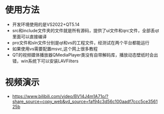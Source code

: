 # 使用方法
* 开发环境使用的是VS2022+QT5.14
* src和include文件夹的文件就是所有源码，提供了ui文件和qrc文件，全部丢qt里面可以直接编译
* pro文件和sln文件分别是qt和vs的工程文件，经测试在两个平台都能运行
* 如果使用vs需要配置msvc,这个网上很多教程
* QT的视频媒体播放器QMediaPlayer类没有自带解码库，播放动态壁纸时会出错，win系统下可以安装LAVFilters
# 视频演示
* https://www.bilibili.com/video/BV14J4m1A71o/?share_source=copy_web&vd_source=faf94c3d56c100aadf7ccc5ce356125b
